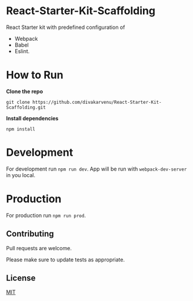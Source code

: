 # React-Starter-Kit-Scaffolding
React Starter kit with predefined configuration of
- Webpack
- Babel
- Eslint.

# How to Run
**Clone the repo**

```git clone https://github.com/divakarvenu/React-Starter-Kit-Scaffolding.git ```

**Install dependencies**

```npm install```

  # Development
  
  For development run ```npm run dev```. 
  App will be run with ```webpack-dev-server``` in you local.
  
  # Production
  
   For production run ```npm run prod```. 

## Contributing
Pull requests are welcome. 

Please make sure to update tests as appropriate.

## License
[MIT](https://choosealicense.com/licenses/mit/)


